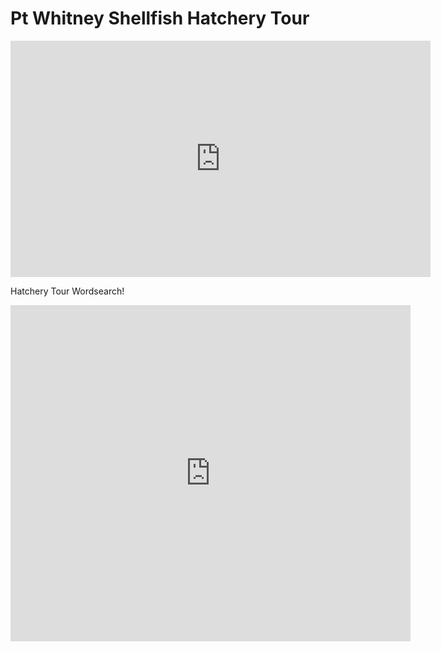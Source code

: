 # Pt Whitney Shellfish Hatchery Tour


<iframe width="672" height="378" src="https://www.youtube.com/embed/BWtLFbP0Ka8" title="YouTube video player" frameborder="0" cc_load_policy=1&cc_lang_pref=en allow="accelerometer; autoplay; clipboard-write; encrypted-media; gyroscope" allowfullscreen></iframe>


Hatchery Tour Wordsearch!

<script type="text/javascript" src="https://MyWordSearch.com/embedjs.php?puzzle_id=518443"></script>

<iframe src="https://docs.google.com/forms/d/e/1FAIpQLSdifiFfG2sf9tE4L5Qj5Ng6xic_t3W9L5fX5dWW0UhCAKG_6Q/viewform?embedded=true" width="640" height="538" frameborder="0" marginheight="0" marginwidth="0">Loading…</iframe>
